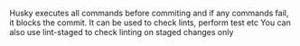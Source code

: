Husky executes all commands before commiting and if any commands fail, it blocks the commit.
It can be used to check lints, perform test etc
You can also use lint-staged to check linting on staged changes only
